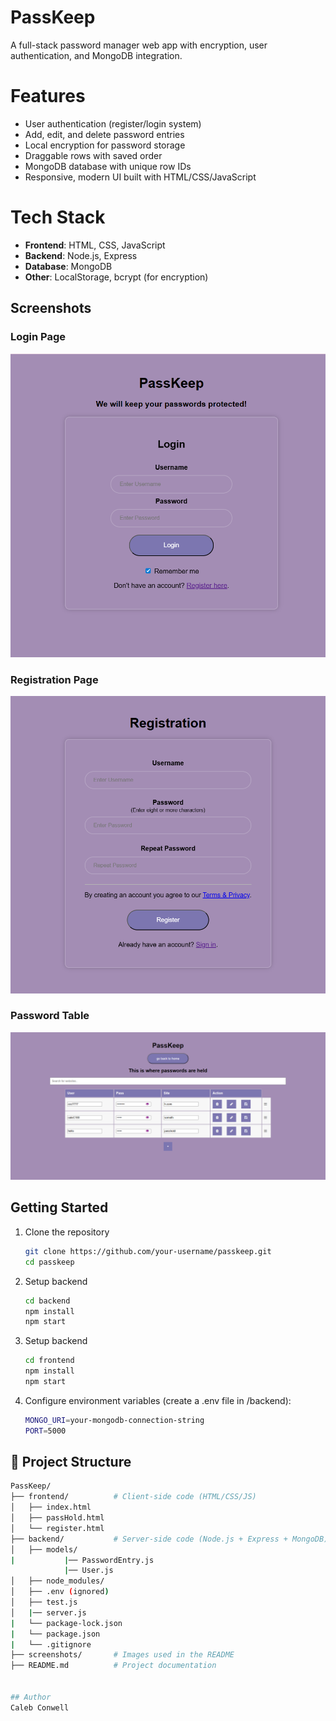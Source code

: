 # PassKeep
A full-stack password manager web app with encryption, user authentication, and MongoDB integration.  

# Features
- User authentication (register/login system)
- Add, edit, and delete password entries
- Local encryption for password storage
- Draggable rows with saved order
- MongoDB database with unique row IDs
- Responsive, modern UI built with HTML/CSS/JavaScript

# Tech Stack
- **Frontend**: HTML, CSS, JavaScript  
- **Backend**: Node.js, Express  
- **Database**: MongoDB  
- **Other**: LocalStorage, bcrypt (for encryption)

## Screenshots

### Login Page
![Login Page](./screenshots/passkeepLogin.png)

### Registration Page
![Registration Page](./screenshots/passkeepRegistration.png)

### Password Table
![Password Table](./screenshots/passkeepTable.png)


## Getting Started
1. Clone the repository  
   ```bash
   git clone https://github.com/your-username/passkeep.git
   cd passkeep

2. Setup  backend
   ```bash
   cd backend
   npm install
   npm start

3. Setup  backend
   ```bash
   cd frontend
   npm install
   npm start


4. Configure environment variables (create a .env file in /backend):
   ```bash
   MONGO_URI=your-mongodb-connection-string
   PORT=5000

## 📂 Project Structure
```bash
PassKeep/
├── frontend/          # Client-side code (HTML/CSS/JS)
│   ├── index.html
│   ├── passHold.html
│   └── register.html
├── backend/           # Server-side code (Node.js + Express + MongoDB)
│   ├── models/
|           |── PasswordEntry.js
            |── User.js
│   ├── node_modules/
│   ├── .env (ignored)
│   ├── test.js
│   |── server.js
|   └── package-lock.json
|   └── package.json
|   └── .gitignore
├── screenshots/       # Images used in the README
├── README.md          # Project documentation


## Author
Caleb Conwell